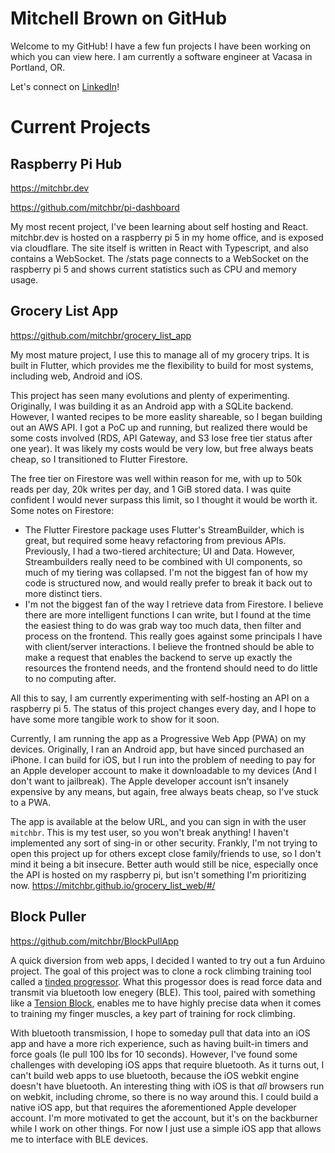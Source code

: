 # Mitchell Brown on GitHub
Welcome to my GitHub! I have a few fun projects I have been working on which you can view here. I am currently a software engineer at Vacasa in Portland, OR.

Let's connect on [LinkedIn](https://www.linkedin.com/in/mitchbr/)!

# Current Projects
## Raspberry Pi Hub
https://mitchbr.dev

https://github.com/mitchbr/pi-dashboard

My most recent project, I've been learning about self hosting and React. mitchbr.dev is hosted on a raspberry pi 5 in my home office, and is exposed via cloudflare. The site itself is written in React with Typescript, and also contains a WebSocket. The /stats page connects to a WebSocket on the raspberry pi 5 and shows current statistics such as CPU and memory usage.

## Grocery List App
https://github.com/mitchbr/grocery_list_app

My most mature project, I use this to manage all of my grocery trips. It is built in Flutter, which provides me the flexibility to build for most systems, including web, Android and iOS. 

This project has seen many evolutions and plenty of experimenting. Originally, I was building it as an Android app with a SQLite backend. However, I wanted recipes to be more easlity shareable, so I began building out an AWS API. I got a PoC up and running, but realized there would be some costs involved (RDS, API Gateway, and S3 lose free tier status after one year). It was likely my costs would be very low, but free always beats cheap, so I transitioned to Flutter Firestore. 

The free tier on Firestore was well within reason for me, with up to 50k reads per day, 20k writes per day, and 1 GiB stored data. I was quite confident I would never surpass this limit, so I thought it would be worth it. Some notes on Firestore:
- The Flutter Firestore package uses Flutter's StreamBuilder, which is great, but required some heavy refactoring from previous APIs. Previously, I had a two-tiered architecture; UI and Data. However, Streambuilders really need to be combined with UI components, so much of my tiering was collapsed. I'm not the biggest fan of how my code is structured now, and would really prefer to break it back out to more distinct tiers.
- I'm not the biggest fan of the way I retrieve data from Firestore. I believe there are more intelligent functions I can write, but I found at the time the easiest thing to do was grab way too much data, then filter and process on the frontend. This really goes against some principals I have with client/server interactions. I believe the frontned should be able to make a request that enables the backend to serve up exactly the resources the frontend needs, and the frontend should need to do little to no computing after.

All this to say, I am currently experimenting with self-hosting an API on a raspberry pi 5. The status of this project changes every day, and I hope to have some more tangible work to show for it soon.

Currently, I am running the app as a Progressive Web App (PWA) on my devices. Originally, I ran an Android app, but have sinced purchased an iPhone. I can build for iOS, but I run into the problem of needing to pay for an Apple developer account to make it downloadable to my devices (And I don't want to jailbreak). The Apple developer account isn't insanely expensive by any means, but again, free always beats cheap, so I've stuck to a PWA.

The app is available at the below URL, and you can sign in with the user `mitchbr`. This is my test user, so you won't break anything! I haven't implemented any sort of sing-in or other security. Frankly, I'm not trying to open this project up for others except close family/friends to use, so I don't mind it being a bit insecure. Better auth would still be nice, especially once the API is hosted on my raspberry pi, but isn't something I'm prioritizing now.
https://mitchbr.github.io/grocery_list_web/#/

## Block Puller
https://github.com/mitchbr/BlockPullApp

A quick diversion from web apps, I decided I wanted to try out a fun Arduino project. The goal of this project was to clone a rock climbing training tool called a [tindeq progressor](https://tindeq.com/product/progressor/). What this progessor does is read force data and transmit via bluetooth low enegery (BLE). This tool, paired with something like a [Tension Block](https://tensionclimbing.com/product/the-block-2/), enables me to have highly precise data when it comes to training my finger muscles, a key part of training for rock climbing.

With bluetooth transmission, I hope to someday pull that data into an iOS app and have a more rich experience, such as having built-in timers and force goals (Ie pull 100 lbs for 10 seconds). However, I've found some challenges with developing iOS apps that require bluetooth. As it turns out, I can't build web apps to use bluetooth, because the iOS webkit engine doesn't have bluetooth. An interesting thing with iOS is that _all_ browsers run on webkit, including chrome, so there is no way around this. I could build a native iOS app, but that requires the aforementioned Apple developer account. I'm more motivated to get the account, but it's on the backburner while I work on other things. For now I just use a simple iOS app that allows me to interface with BLE devices.
